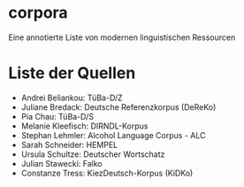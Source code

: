 # corpora
Eine annotierte Liste von modernen linguistischen Ressourcen

# Liste der Quellen
 - Andrei Beliankou: TüBa-D/Z
 - Juliane Bredack: Deutsche Referenzkorpus (DeReKo)
 - Pia Chau: TüBa-D/S
 - Melanie Kleefisch: DIRNDL-Korpus
 - Stephan Lehmler: Alcohol Language Corpus - ALC
 - Sarah Schneider: HEMPEL
 - Ursula Schultze: Deutscher Wortschatz
 - Julian Stawecki: Falko
 - Constanze Tress: KiezDeutsch-Korpus (KiDKo)

